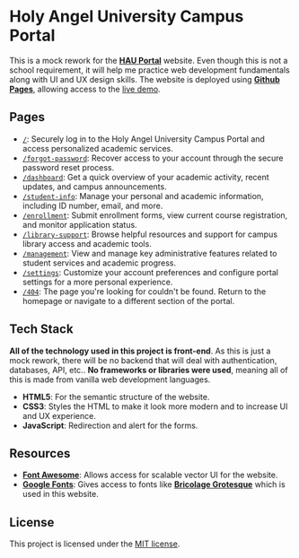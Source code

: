 # Holy Angel University Campus Portal

This is a mock rework for the [**HAU Portal**](https://hau.campus-erp.com/) website. Even though this is not a school requirement, it will help me practice web development fundamentals along with UI and UX design skills. The website is deployed using [**Github Pages**](https://pages.github.com/), allowing access to the [live demo](https://enetwarch.github.io/hau-campus-erp/).

## Pages

* [`/`](./index.html): Securely log in to the Holy Angel University Campus Portal and access personalized academic services.
* [`/forgot-password`](./forgot-password.html): Recover access to your account through the secure password reset process.
* [`/dashboard`](./dashboard.html): Get a quick overview of your academic activity, recent updates, and campus announcements.
* [`/student-info`](./student-info.html): Manage your personal and academic information, including ID number, email, and more.
* [`/enrollment`](./enrollment.html): Submit enrollment forms, view current course registration, and monitor application status.
* [`/library-support`](./library-support.html): Browse helpful resources and support for campus library access and academic tools.
* [`/management`](./management.html): View and manage key administrative features related to student services and academic progress.
* [`/settings`](./settings.html): Customize your account preferences and configure portal settings for a more personal experience.
* [`/404`](./404.html): The page you're looking for couldn't be found. Return to the homepage or navigate to a different section of the portal.

## Tech Stack

**All of the technology used in this project is front-end**. As this is just a mock rework, there will be no backend that will deal with authentication, databases, API, etc.. **No frameworks or libraries were used**, meaning all of this is made from vanilla web development languages.

* **HTML5**: For the semantic structure of the website.
* **CSS3**: Styles the HTML to make it look more modern and to increase UI and UX experience.
* **JavaScript**: Redirection and alert for the forms.

## Resources

* [**Font Awesome**](https://fontawesome.com/): Allows access for scalable vector UI for the website.
* [**Google Fonts**](https://fonts.google.com/): Gives access to fonts like [**Bricolage Grotesque**](https://fonts.google.com/specimen/Bricolage+Grotesque) which is used in this website.

## License

This project is licensed under the [MIT license](./LICENSE).
